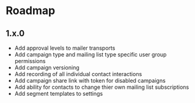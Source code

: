 # Roadmap

## 1.x.0
- Add approval levels to mailer transports
- Add campaign type and mailing list type specific user group permissions
- Add campaign versioning
- Add recording of all individual contact interactions
- Add campaign share link with token for disabled campaigns
- Add ability for contacts to change thier own mailing list subscriptions 
- Add segment templates to settings